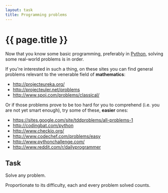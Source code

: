 ```yaml
---
layout: task
title: Programming problems
---
```

{{ page.title }}
================

Now that you know some basic programming, preferably in
[Python](python.html), solving some real-world problems is in order.

If you're interested in such a thing, on these sites you can find
general problems relevant to the venerable field of **mathematics**:
* http://projecteureka.org/
* http://projecteuler.net/problems
* http://www.spoj.com/problems/classical/

Or if those problems prove to be too hard for you to comprehend
(i.e. you are not yet smart enough), try some of these, **easier** ones:
* https://sites.google.com/site/tddproblems/all-problems-1
* http://codingbat.com/python
* http://www.checkio.org/
* http://www.codechef.com/problems/easy
* http://www.pythonchallenge.com/
* http://www.reddit.com/r/dailyprogrammer

Task
----
Solve any problem.

Proportionate to its difficulty, each and every
problem solved counts.

